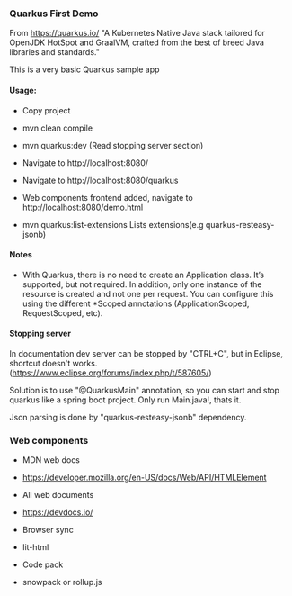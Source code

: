 ### Quarkus First Demo

From https://quarkus.io/ 
"A Kubernetes Native Java stack tailored for OpenJDK HotSpot and GraalVM, crafted from the best of breed Java libraries and standards."

This is a very basic Quarkus sample app

#### Usage:
- Copy project
- mvn clean compile
- mvn quarkus:dev (Read stopping server section)
- Navigate to http://localhost:8080/
- Navigate to http://localhost:8080/quarkus
- Web components frontend added, navigate to http://localhost:8080/demo.html

- mvn quarkus:list-extensions	Lists extensions(e.g quarkus-resteasy-jsonb)

#### Notes
- With Quarkus, there is no need to create an Application class. It’s supported, but not required. In addition, only one instance of the resource is created and not one per request. You can configure this using the different *Scoped annotations (ApplicationScoped, RequestScoped, etc).

#### Stopping server
 In documentation dev server can be stopped by "CTRL+C", but in Eclipse, shortcut doesn't works. (https://www.eclipse.org/forums/index.php/t/587605/)
 
 Solution is to use "@QuarkusMain" annotation, so you can start and stop quarkus like a spring boot project. Only run Main.java!, thats it.
 
 Json parsing is done by "quarkus-resteasy-jsonb" dependency.
 

### Web components
- MDN web docs 
 - https://developer.mozilla.org/en-US/docs/Web/API/HTMLElement
 
- All web documents
 - https://devdocs.io/
 
- Browser sync
 - lit-html
 
 - Code pack
  - snowpack or rollup.js


